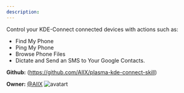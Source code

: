 ```yaml
---
description: 
---
```

Control your KDE-Connect connected devices with actions such as:
- Find My Phone
- Ping My Phone
- Browse Phone Files
- Dictate and Send an SMS to Your Google Contacts.

**Github:** (https://github.com/AIIX/plasma-kde-connect-skill)

**Owner:** [@AIIX](https://github.com/AIIX) ![avatart](https://avatars3.githubusercontent.com/u/19663666?v=4)

